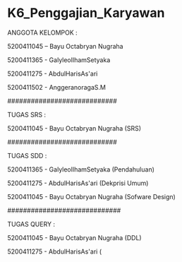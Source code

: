 # K6_Penggajian_Karyawan
ANGGOTA KELOMPOK :

5200411045 – Bayu Octabryan Nugraha

5200411365 - GalyleoIlhamSetyaka

5200411275 - AbdulHarisAs'ari

5200411502 - AnggeranoragaS.M

############################

TUGAS SRS :

5200411045 - Bayu Octabryan Nugraha (SRS)

############################

TUGAS SDD :

5200411365 - GalyleoIlhamSetyaka (Pendahuluan)

5200411275 - AbdulHarisAs'ari (Dekprisi Umum)

5200411045 - Bayu Octabryan Nugraha (Sofware Design)

#############################

TUGAS QUERY  :

5200411045 - Bayu Octabryan Nugraha (DDL)

5200411275 - AbdulHarisAs'ari (
